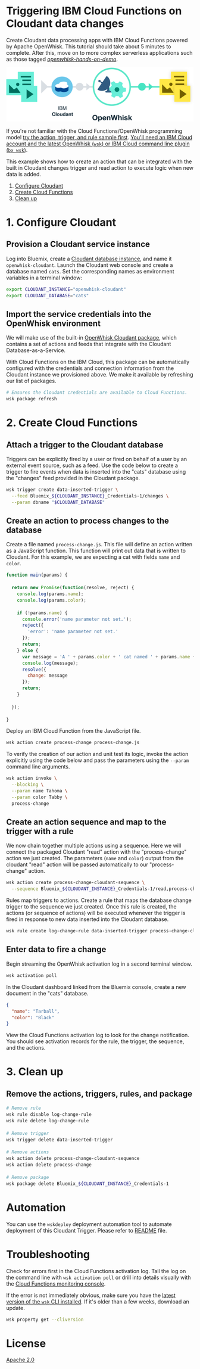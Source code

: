 # Triggering IBM Cloud Functions on Cloudant data changes
Create Cloudant data processing apps with IBM Cloud Functions powered by Apache OpenWhisk. This tutorial should take about 5 minutes to complete. After this, move on to more complex serverless applications such as those tagged [_openwhisk-hands-on-demo_](https://github.com/search?q=topic%3Aopenwhisk-hands-on-demo+org%3AIBM&type=Repositories).

![Sample Architecture](openwhisk-cloudant-trigger.png)

If you're not familiar with the Cloud Functions/OpenWhisk programming model [try the action, trigger, and rule sample first](https://github.com/IBM/openwhisk-action-trigger-rule). [You'll need an IBM Cloud account and the latest OpenWhisk (`wsk`) or IBM Cloud command line plugin (`bx wsk`)](https://github.com/IBM/openwhisk-action-trigger-rule/blob/master/docs/OPENWHISK.md).

This example shows how to create an action that can be integrated with the built in Cloudant changes trigger and read action to execute logic when new data is added.

1. [Configure Cloudant](#1-configure-cloudant)
2. [Create Cloud Functions](#2-create-cloud-functions)
3. [Clean up](#3-clean-up)

# 1. Configure Cloudant
## Provision a Cloudant service instance
Log into Bluemix, create a [Cloudant database instance](https://console.ng.bluemix.net/catalog/services/cloudant-nosql-db/), and name it `openwhisk-cloudant`. Launch the Cloudant web console and create a database named `cats`. Set the corresponding names as environment variables in a terminal window:

```bash
export CLOUDANT_INSTANCE="openwhisk-cloudant"
export CLOUDANT_DATABASE="cats"
```

## Import the service credentials into the OpenWhisk environment
We will make use of the built-in [OpenWhisk Cloudant package](https://github.com/apache/incubator-openwhisk-package-cloudant), which contains a set of actions and feeds that integrate with the Cloudant Database-as-a-Service.

With Cloud Functions on the IBM Cloud, this package can be automatically configured with the credentials and connection information from the Cloudant instance we provisioned above. We make it available by refreshing our list of packages.

```bash
# Ensures the Cloudant credentials are available to Cloud Functions.
wsk package refresh
```

# 2. Create Cloud Functions
## Attach a trigger to the Cloudant database
Triggers can be explicitly fired by a user or fired on behalf of a user by an external event source, such as a feed. Use the code below to create a trigger to fire events when data is inserted into the "cats" database using the "changes" feed provided in the Cloudant package.
```bash
wsk trigger create data-inserted-trigger \
  --feed Bluemix_${CLOUDANT_INSTANCE}_Credentials-1/changes \
  --param dbname "$CLOUDANT_DATABASE"
```

## Create an action to process changes to the database
Create a file named `process-change.js`. This file will define an action written as a JavaScript function. This function will print out data that is written to Cloudant. For this example, we are expecting a cat with fields `name` and `color`.

```javascript
function main(params) {

  return new Promise(function(resolve, reject) {
    console.log(params.name);
    console.log(params.color);

    if (!params.name) {
      console.error('name parameter not set.');
      reject({
        'error': 'name parameter not set.'
      });
      return;
    } else {
      var message = 'A ' + params.color + ' cat named ' + params.name + ' was added.';
      console.log(message);
      resolve({
        change: message
      });
      return;
    }

  });

}
```

Deploy an IBM Cloud Function from the JavaScript file.
```bash
wsk action create process-change process-change.js
```

To verify the creation of our action and unit test its logic, invoke the action explicitly using the code below and pass the parameters using the `--param` command line arguments.
```bash
wsk action invoke \
  --blocking \
  --param name Tahoma \
  --param color Tabby \
  process-change
```

## Create an action sequence and map to the trigger with a rule
We now chain together multiple actions using a sequence. Here we will connect the packaged Cloudant "read" action with the "process-change" action we just created. The parameters (`name` and `color`) output from the cloudant "read" action will be passed automatically to our "process-change" action.
``` bash
wsk action create process-change-cloudant-sequence \
  --sequence Bluemix_${CLOUDANT_INSTANCE}_Credentials-1/read,process-change
```

Rules map triggers to actions. Create a rule that maps the database change trigger to the sequence we just created. Once this rule is created, the actions (or sequence of actions) will be executed whenever the trigger is fired in response to new data inserted into the Cloudant database.
```bash
wsk rule create log-change-rule data-inserted-trigger process-change-cloudant-sequence
```

## Enter data to fire a change
Begin streaming the OpenWhisk activation log in a second terminal window.
```bash
wsk activation poll
```

In the Cloudant dashboard linked from the Bluemix console, create a new document in the "cats" database.
```json
{
  "name": "Tarball",
  "color": "Black"
}
```

View the Cloud Functions activation log to look for the change notification. You should see activation records for the rule, the trigger, the sequence, and the actions.

# 3. Clean up
## Remove the actions, triggers, rules, and package

```bash
# Remove rule
wsk rule disable log-change-rule
wsk rule delete log-change-rule

# Remove trigger
wsk trigger delete data-inserted-trigger

# Remove actions
wsk action delete process-change-cloudant-sequence
wsk action delete process-change

# Remove package
wsk package delete Bluemix_${CLOUDANT_INSTANCE}_Credentials-1
```
# Automation
You can use the `wskdeploy` deployment automation tool to automate deployment of this Cloudant Trigger. Please refer to [README](wskdeploy/README.md) file.

# Troubleshooting
Check for errors first in the Cloud Functions activation log. Tail the log on the command line with `wsk activation poll` or drill into details visually with the [Cloud Functions monitoring console](https://console.ng.bluemix.net/openwhisk/dashboard).

If the error is not immediately obvious, make sure you have the [latest version of the `wsk` CLI installed](https://console.ng.bluemix.net/openwhisk/learn/cli). If it's older than a few weeks, download an update.
```bash
wsk property get --cliversion
```

# License
[Apache 2.0](LICENSE.txt)
